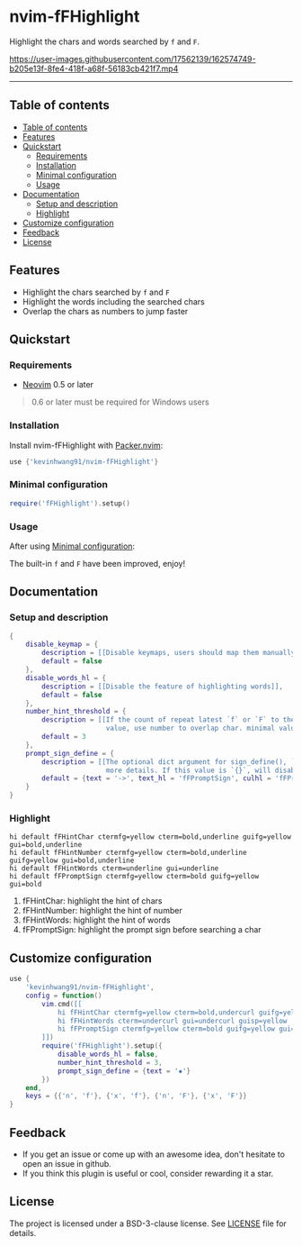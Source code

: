# nvim-fFHighlight

Highlight the chars and words searched by `f` and `F`.

<https://user-images.githubusercontent.com/17562139/162574749-b205e13f-8fe4-418f-a68f-56183cb421f7.mp4>

---

## Table of contents

* [Table of contents](#table-of-contents)
* [Features](#features)
* [Quickstart](#quickstart)
  * [Requirements](#requirements)
  * [Installation](#installation)
  * [Minimal configuration](#minimal-configuration)
  * [Usage](#usage)
* [Documentation](#documentation)
  * [Setup and description](#setup-and-description)
  * [Highlight](#highlight)
* [Customize configuration](#customize-configuration)
* [Feedback](#feedback)
* [License](#license)

## Features

- Highlight the chars searched by `f` and `F`
- Highlight the words including the searched chars
- Overlap the chars as numbers to jump faster

## Quickstart

### Requirements

- [Neovim](https://github.com/neovim/neovim) 0.5 or later

> 0.6 or later must be required for Windows users

### Installation

Install nvim-fFHighlight with [Packer.nvim](https://github.com/wbthomason/packer.nvim):

```lua
use {'kevinhwang91/nvim-fFHighlight'}
```

### Minimal configuration

```lua
require('fFHighlight').setup()
```

### Usage

After using [Minimal configuration](#Minimal-configuration):

The built-in `f` and `F` have been improved, enjoy!

## Documentation

### Setup and description

```lua
{
    disable_keymap = {
        description = [[Disable keymaps, users should map them manually]],
        default = false
    },
    disable_words_hl = {
        description = [[Disable the feature of highlighting words]],
        default = false
    },
    number_hint_threshold = {
        description = [[If the count of repeat latest `f` or `F` to the char is equal or greater this
                        value, use number to overlap char. minimal value is 2]],
        default = 3
    },
    prompt_sign_define = {
        description = [[The optional dict argument for sign_define(), `:h sign_define()` for
                        more details. If this value is `{}`, will disable sign for prompt]],
        default = {text = '->', text_hl = 'fFPromptSign', culhl = 'fFPromptSign'}
    }
}
```

### Highlight

```vim
hi default fFHintChar ctermfg=yellow cterm=bold,underline guifg=yellow gui=bold,underline
hi default fFHintNumber ctermfg=yellow cterm=bold,underline guifg=yellow gui=bold,underline
hi default fFHintWords cterm=underline gui=underline
hi default fFPromptSign ctermfg=yellow cterm=bold guifg=yellow gui=bold
```

1. fFHintChar: highlight the hint of chars
2. fFHintNumber: highlight the hint of number
3. fFHintWords: highlight the hint of words
4. fFPromptSign: highlight the prompt sign before searching a char

## Customize configuration

```lua
use {
    'kevinhwang91/nvim-fFHighlight',
    config = function()
        vim.cmd([[
            hi fFHintChar ctermfg=yellow cterm=bold,undercurl guifg=yellow gui=bold,undercurl
            hi fFHintWords cterm=undercurl gui=undercurl guisp=yellow
            hi fFPromptSign ctermfg=yellow cterm=bold guifg=yellow gui=bold
        ]])
        require('fFHighlight').setup({
            disable_words_hl = false,
            number_hint_threshold = 3,
            prompt_sign_define = {text = '✹'}
        })
    end,
    keys = {{'n', 'f'}, {'x', 'f'}, {'n', 'F'}, {'x', 'F'}}
}
```

## Feedback

- If you get an issue or come up with an awesome idea, don't hesitate to open an issue in github.
- If you think this plugin is useful or cool, consider rewarding it a star.

## License

The project is licensed under a BSD-3-clause license. See [LICENSE](./LICENSE) file for details.
